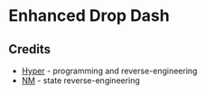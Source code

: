 # Enhanced Drop Dash

## Credits
- [Hyper](https://github.com/HyperBE32) - programming and reverse-engineering
- [NM](https://github.com/NM-20) - state reverse-engineering